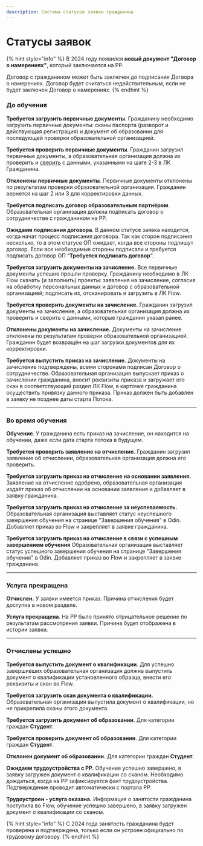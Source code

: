 ```yaml
---
description: Система статусов заявки гражданина
---
```


# Статусы заявок



{% hint style="info" %}
В  2024 году появился **новый документ "Договор о намерениях"**,  который заключается  на РР.

Договор с гражданином может быть заключен до подписания Догвора о намерениях. Договор будет считаться недействительным, если не будет заключен Договор о намерениях.
{% endhint %}

### До обучения <a href="#pervaya-gruppa-statusov-do-obucheniya" id="pervaya-gruppa-statusov-do-obucheniya"></a>

**Требуется загрузить первичные документы**. Гражданину необходимо загрузить первичные документы: сканы паспорта (разворот и действующая регистрация) и документ об образовании для последующей проверки образовательной организацией.

**Требуется проверить первичные документы**. Гражданин загрузил первичные документы, а образовательная организация должна их проверить и [сверить](broken-reference) с данными, указанными на шаге 2-3 в ЛК Гражданина.

**Отклонены первичные документы**. Первичные документы отклонены по результатам проверки образовательной организации. Гражданин вернется на шаг 2 или 3 для корректировки данных.

**Требуется подписать договор образовательным партнёром**. Образовательная организация должна подписать договор о сотрудничестве с гражданином на РР.&#x20;

**Ожидаем подписания договора**. В данном статусе заявка находится, когда начат процесс подписания договора. Так как сторон подписания несколько, то в этом статусе ОП ожидает, когда все стороны подпишут договор. Если все необходимые стороны подписали и требуется подписать договор ОП “**Требуется подписать договор**“.&#x20;

**Требуется загрузить документы на зачисление.** Все первичные документы успешно прошли проверку. Гражданину необходимо в ЛК Flow скачать (и заполнить) проекты: заявления на зачисление, согласия на обработку персональных данных и договор с образовательной организацией; подписать их, отсканировать и загрузить в ЛК Flow.

**Требуется проверить документы на зачисление.** Гражданин загрузил документы на зачисление, а образовательная организация должна их проверить и сверить с данными, которые гражданин указал ранее.

**Отклонены документы на зачисление.** Документы на зачисление отклонены по результатам проверки образовательной организацией. Гражданин будет возвращён на шаг загрузки документов для их корректировки.

**Требуется выпустить приказ на зачисление.** Документы на зачисление подтверждены, всеми сторонами подписан Договор о сотрудничестве. Образовательная организация выпускает приказ о зачислении гражданина, вносит реквизиты приказа и загружает его скан в соответствующий раздел ЛК Flow, в карточке гражданина осуществить привязку данного приказа. Приказ должен быть добавлен в заявку не позднее даты старта Потока.

***

### Во время обучения <a href="#vtoraya-gruppa-statusov-vo-vremya-obucheniya" id="vtoraya-gruppa-statusov-vo-vremya-obucheniya"></a>

**Обучение**. У гражданина есть приказ на зачисление, он находится на обучении, даже если дата старта потока в будущем.&#x20;

**Требуется проверить заявление на отчисление.** Гражданин загрузил заявление об отчислении, образовательная организация должна его проверить.

**Требуется загрузить приказ на отчисление на основании заявления.** Заявление на отчисление одобрено, образовательная организация  издаёт приказ об отчислении на основании заявления и добавляет в заявку гражданина.

**Требуется загрузить приказ на отчисление за неуспеваемость.** Образовательная организация выставляет статус неуспешного завершения обучения на странице "Завершения обучения" в Odin. Добавляет приказ во  Flow и закрепляет в заявке гражданина.

**Требуется загрузить приказ на отчисление в связи с успешным завершением обучения** Образовательная организация выставляет статус успешного завершения обучения на странице "Завершения обучения" в Odin. Добавляет приказ во  Flow и закрепляет в заявке гражданина.

***

### Услуга прекращена <a href="#tretya-gruppa-statusov-usluga-prekrashena" id="tretya-gruppa-statusov-usluga-prekrashena"></a>

**Отчислен.** У заявки имеется приказ. Причина отчисления будет доступна в новом разделе.

**Услуга прекращена**. На РР было принято отрицательное решение по результатам рассмотрения заявки. Причина будет отображена в истории заявки.

***

### Отчислены успешно <a href="#chetvertaya-gruppa-statusov-otchisleny-uspeshno" id="chetvertaya-gruppa-statusov-otchisleny-uspeshno"></a>

**Требуется выпустить документ о квалификации**. Для успешно завершивших образовательная организация должна выпустить документ о квалификации установленного образца, внести его реквизиты и скан во Flow.

**Требуется загрузить скан документа о квалификации.** Образовательная организация выпустила документ о квалификации, но не прикрепила сканы этого документа.

**Требуется загрузить документ об образовании**. Для категории граждан **Студент**.

**Требуется проверить документ об образовании**. Для категории граждан **Студент**.

**Отклонен документ об образовании.** Для категории граждан **Студент**.

**Ожидаем трудоустройства с РР.** Обучение успешно завершено, в заявку загружен документ о квалификации со сканом. Необходимо дождаться, когда на РР зафиксируется факт трудоустройства. Подтверждение проводит автоматически с портала РР.&#x20;

**Трудоустроен - услуга оказана.** Информация о занятости гражданина поступила во Flow, обучение успешно завершено, в заявку загружен документ о квалификации со сканом.

{% hint style="info" %}
С 2024 года занятость гражданина будет проверена и подтверждена,  только если он устроен официально по трудовому договору.
{% endhint %}

